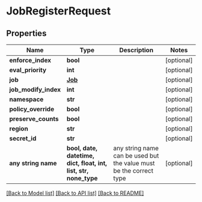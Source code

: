 # JobRegisterRequest


## Properties
Name | Type | Description | Notes
------------ | ------------- | ------------- | -------------
**enforce_index** | **bool** |  | [optional] 
**eval_priority** | **int** |  | [optional] 
**job** | [**Job**](Job.md) |  | [optional] 
**job_modify_index** | **int** |  | [optional] 
**namespace** | **str** |  | [optional] 
**policy_override** | **bool** |  | [optional] 
**preserve_counts** | **bool** |  | [optional] 
**region** | **str** |  | [optional] 
**secret_id** | **str** |  | [optional] 
**any string name** | **bool, date, datetime, dict, float, int, list, str, none_type** | any string name can be used but the value must be the correct type | [optional]

[[Back to Model list]](../README.md#documentation-for-models) [[Back to API list]](../README.md#documentation-for-api-endpoints) [[Back to README]](../README.md)


